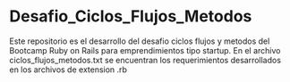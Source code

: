 # Desafio_Ciclos_Flujos_Metodos
Este repositorio es el desarrollo del desafio ciclos flujos y metodos del Bootcamp Ruby on Rails para emprendimientos tipo startup.
En el archivo ciclos_flujos_metodos.txt se encuentran los requerimientos desarrollados en los archivos de extension .rb
